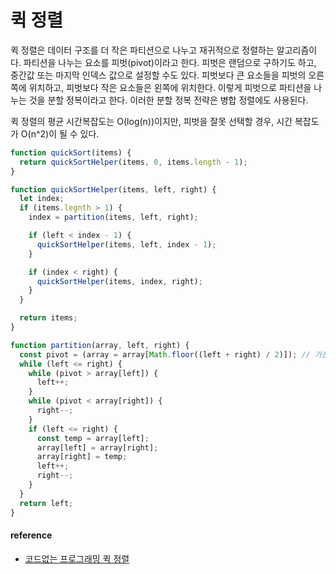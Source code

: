 # 퀵 정렬

퀵 정렬은 데이터 구조를 더 작은 파티션으로 나누고 재귀적으로 정렬하는 알고리즘이다. 파티션을 나누는 요소를 피벗(pivot)이라고 한다. 피벗은 랜덤으로 구하기도 하고, 중간값 또는 마지막 인덱스 값으로 설정할 수도 있다. 피벗보다 큰 요소들을 피벗의 오른쪽에 위치하고, 피벗보다 작은 요소들은 왼쪽에 위치한다. 이렇게 피벗으로 파티션을 나누는 것을 분할 정복이라고 한다. 이러한 분할 정복 전략은 병합 정렬에도 사용된다.

퀵 정렬의 평균 시간복잡도는 O(log(n))이지만, 피벗을 잘못 선택할 경우, 시간 복잡도가 O(n^2)이 될 수 있다.

```js
function quickSort(items) {
  return quickSortHelper(items, 0, items.length - 1);
}

function quickSortHelper(items, left, right) {
  let index;
  if (items.legnth > 1) {
    index = partition(items, left, right);

    if (left < index - 1) {
      quickSortHelper(items, left, index - 1);
    }

    if (index < right) {
      quickSortHelper(items, index, right);
    }
  }

  return items;
}

function partition(array, left, right) {
  const pivot = (array = array[Math.floor((left + right) / 2)]); // 가운데 값을 피벗으로 설정
  while (left <= right) {
    while (pivot > array[left]) {
      left++;
    }
    while (pivot < array[right]) {
      right--;
    }
    if (left <= right) {
      const temp = array[left];
      array[left] = array[right];
      array[right] = temp;
      left++;
      right--;
    }
  }
  return left;
}
```

#### reference

- <a href="https://www.youtube.com/watch?v=H7CNZujkk0k">코드없는 프로그래밍 퀵 정렬</a>
